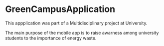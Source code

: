 # GreenCampusApplication


This appplication was part of a Multidisciplinary project at University. 

The main purpose of the mobile app is to raise awarness among university students to the importance of energy waste.
